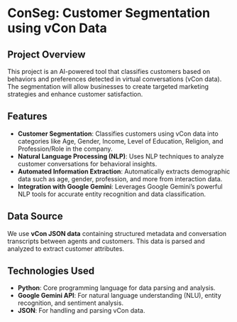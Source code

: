 # ConSeg: Customer Segmentation using vCon Data

## Project Overview
This project is an AI-powered tool that classifies customers based on behaviors and preferences detected in virtual conversations (vCon data). The segmentation will allow businesses to create targeted marketing strategies and enhance customer satisfaction.

## Features
- **Customer Segmentation**: Classifies customers using vCon data into categories like Age, Gender, Income, Level of Education, Religion, and Profession/Role in the company.
- **Natural Language Processing (NLP)**: Uses NLP techniques to analyze customer conversations for behavioral insights.
- **Automated Information Extraction**: Automatically extracts demographic data such as age, gender, profession, and more from interaction data.
- **Integration with Google Gemini**: Leverages Google Gemini’s powerful NLP tools for accurate entity recognition and data classification.
  
## Data Source
We use **vCon JSON data** containing structured metadata and conversation transcripts between agents and customers. This data is parsed and analyzed to extract customer attributes.

## Technologies Used
- **Python**: Core programming language for data parsing and analysis.
- **Google Gemini API**: For natural language understanding (NLU), entity recognition, and sentiment analysis.
- **JSON**: For handling and parsing vCon data.
